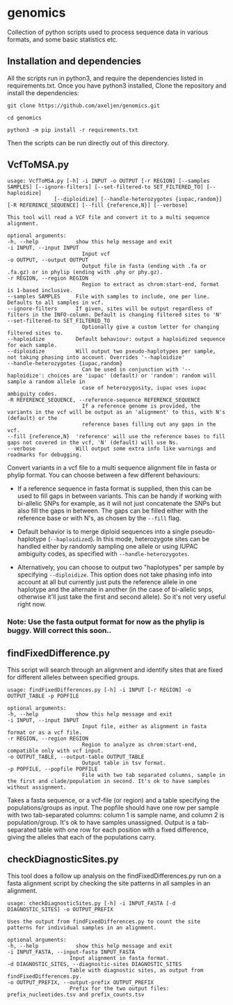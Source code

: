 # genomics
Collection of python scripts used to process sequence data in various formats, and some basic statistics etc.

## Installation and dependencies

All the scripts run in python3, and require the dependencies listed in requirements.txt. Once you have python3 installed, Clone the repository and install the dependencies:

	git clone https://github.com/axeljen/genomics.git
	
	cd genomics

	python3 -m pip install -r requirements.txt


Then the scripts can be run directly out of this directory.

## VcfToMSA.py

	usage: VcfToMSA.py [-h] -i INPUT -o OUTPUT [-r REGION] [--samples SAMPLES] [--ignore-filters] [--set-filtered-to SET_FILTERED_TO] [--haploidize]
                   [--diploidize] [--handle-heterozygotes {iupac,random}] [-R REFERENCE_SEQUENCE] [--fill {reference,N}] [--verbose]

	This tool will read a VCF file and convert it to a multi sequence alignment.

	optional arguments:
	-h, --help            show this help message and exit
	-i INPUT, --input INPUT
							Input vcf
	-o OUTPUT, --output OUTPUT
							Output file in fasta (ending with .fa or .fa.gz) or in phylip (ending with .phy or phy.gz).
	-r REGION, --region REGION
							Region to extract as chrom:start-end, format is 1-based inclusive.
	--samples SAMPLES     File with samples to include, one per line. Defaults to all samples in vcf.
	--ignore-filters      If given, sites will be output regardless of filters in the INFO-column. Default is changing filtered sites to 'N'
	--set-filtered-to SET_FILTERED_TO
							Optionally give a custom letter for changing filtered sites to.
	--haploidize          Default behaviour: output a haploidized sequence for each sample.
	--diploidize          Will output two pseudo-haplotypes per sample, not taking phasing into account. Overrides '--haploidize'
	--handle-heterozygotes {iupac,random}
							Can be used in conjunction with '--haploidize': choices are 'iupac' (default) or 'random': random will sample a random allele in
							case of heterozygosity, iupac uses iupac ambiguity codes.
	-R REFERENCE_SEQUENCE, --reference-sequence REFERENCE_SEQUENCE
							If a reference genome is provided, the variants in the vcf will be output as an 'alignment' to this, with N's (default) or the
							reference bases filling out any gaps in the vcf.
	--fill {reference,N}  'reference' will use the reference bases to fill gaps not covered in the vcf, 'N' (default) will use Ns.
	--verbose             Will output some extra info like warnings and roadmarks for debugging.

Convert variants in a vcf file to a multi sequence alignment file in fasta or phylip format. You can choose between a few different behaviours:

* If a reference sequence in fasta format is supplied, then this can be used to fill gaps in between variants. This can be handy if working with bi-allelic SNPs for example, as it will not just concatenate the SNPs but also fill the gaps in between. The gaps can be filled either with the reference base or with N's, as chosen by the `--fill` flag.

* Default behavior is to merge diploid sequences into a single pseudo-haplotype (`--haploidized`). In this mode, heterozygote sites can be handled either by randomly sampling one allele or using IUPAC ambiguity codes, as specified with `--handle-heterozygotes`.

* Alternatively, you can choose to output two "haplotypes" per sample by specifying `--diploidize`. This option does not take phasing info into account at all but currently just puts the reference allele in one haplotype and the alternate in another (in the case of bi-allelic snps, otherwise it'll just take the first and second allele). So it's not very useful right now.

### Note: Use the fasta output format for now as the phylip is buggy. Will correct this soon..


## findFixedDifference.py

This script will search through an alignment and identify sites that are fixed for different alleles between specified groups.

	usage: findFixedDifferences.py [-h] -i INPUT [-r REGION] -o OUTPUT_TABLE -p POPFILE

	optional arguments:
	-h, --help            show this help message and exit
	-i INPUT, --input INPUT
							Input file, either as alignment in fasta format or as a vcf file.
	-r REGION, --region REGION
							Region to analyze as chrom:start-end, compatible only with vcf input.
	-o OUTPUT_TABLE, --output-table OUTPUT_TABLE
							Output table in tsv format.
	-p POPFILE, --popfile POPFILE
							File with two tab separated columns, sample in the first and clade/population in second. It's ok to have samples without assignment.

Takes a fasta sequence, or a vcf-file (or region) and a table specifying the populations/groups as input. The popfile should have one row per sample with two tab-separated columns: column 1 is sample name, and column 2 is population/group. It's ok to have samples unassigned. Output is a tab-separated table with one row for each position with a fixed difference, giving the alleles that each of the populations carry.

## checkDiagnosticSites.py

This tool does a follow up analysis on the findFixedDifferences.py run on a fasta alignment script by checking the site patterns in all samples in an alignment.

	usage: checkDiagnosticSites.py [-h] -i INPUT_FASTA [-d DIAGNOSTIC_SITES] -o OUTPUT_PREFIX

	Uses the output from findFixedDifferences.py to count the site patterns for individual samples in an alignment.

	optional arguments:
	-h, --help            show this help message and exit
	-i INPUT_FASTA, --input-fasta INPUT_FASTA
						Input alignment in fasta format.
	-d DIAGNOSTIC_SITES, --diagnostic-sites DIAGNOSTIC_SITES
						Table with diagnostic sites, as output from findFixedDifferences.py.
	-o OUTPUT_PREFIX, --output-prefix OUTPUT_PREFIX
						Prefix for the two output files: prefix_nucleotides.tsv and prefix_counts.tsv

